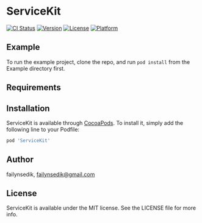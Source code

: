 # ServiceKit

[![CI Status](https://img.shields.io/travis/failynsedik/ServiceKit.svg?style=flat)](https://travis-ci.org/failynsedik/ServiceKit)
[![Version](https://img.shields.io/cocoapods/v/ServiceKit.svg?style=flat)](https://cocoapods.org/pods/ServiceKit)
[![License](https://img.shields.io/cocoapods/l/ServiceKit.svg?style=flat)](https://cocoapods.org/pods/ServiceKit)
[![Platform](https://img.shields.io/cocoapods/p/ServiceKit.svg?style=flat)](https://cocoapods.org/pods/ServiceKit)

## Example

To run the example project, clone the repo, and run `pod install` from the Example directory first.

## Requirements

## Installation

ServiceKit is available through [CocoaPods](https://cocoapods.org). To install
it, simply add the following line to your Podfile:

```ruby
pod 'ServiceKit'
```

## Author

failynsedik, failynsedik@gmail.com

## License

ServiceKit is available under the MIT license. See the LICENSE file for more info.
